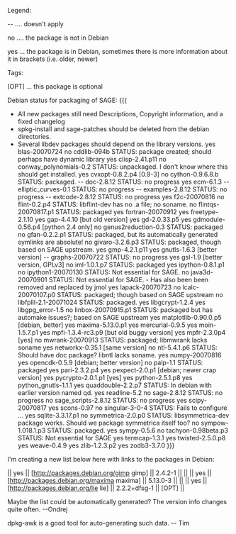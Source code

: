 Legend: 

-- .... doesn't apply

no .... the package is not in Debian

yes ... the package is in Debian, sometimes there is more information about it in brackets (i.e. older, newer)

Tags:

[OPT] ... this package is optional

Debian status for packaging of SAGE:
{{{
- All new packages still need Descriptions, Copyright information, and a fixed changelog
- spkg-install and sage-patches should be deleted from the debian directories.
- Several libdev packages should depend on the library versions.
yes blas-20070724
no  cddlib-094b STATUS: package created; should perhaps have dynamic library
yes clisp-2.41.p11
no  conway_polynomials-0.2 STATUS: unpackaged.  I don't know where this should get installed.
yes cvxopt-0.8.2.p4  [0.9-3]
no  cython-0.9.6.8.b STATUS: packaged.
--  doc-2.8.12 STATUS: no progress
yes ecm-6.1.3
--  elliptic_curves-0.1 STATUS: no progress
--  examples-2.8.12 STATUS: no progress
--  extcode-2.8.12 STATUS: no progress
yes f2c-20070816
no  flint-0.2.p4 STATUS: libflint-dev has no .a file; no soname.
no  flintqs-20070817.p1 STATUS: packaged
yes fortran-20070912
yes freetype-2.1.10
yes gap-4.4.10 [but old version]
yes gd-2.0.33.p5
yes gdmodule-0.56.p4  [python 2.4 only]
no  genus2reduction-0.3 STATUS: packaged
no  gfan-0.2.2.p1 STATUS: packaged, but its automatically generated symlinks are absolute!
no  givaro-3.2.6.p3 STATUS: packaged, though based on SAGE upstream.
yes gmp-4.2.1.p11
yes gnutls-1.6.3 [better version]
--  graphs-20070722 STATUS: no progress
yes gsl-1.9 [better version, GPLv3]
no  iml-1.0.1.p7 STATUS: packaged
yes ipython-0.8.1.p1
no  ipython1-20070130 STATUS: Not essential for SAGE.
no  java3d-20070901 STATUS: Not essential for SAGE. - Has also been been removed and replaced by jmol
yes lapack-20070723
no  lcalc-20070107.p0 STATUS: packaged; though based on SAGE upstream
no  libfplll-2.1-20071024 STATUS: packaged.
yes libgcrypt-1.2.4
yes libgpg_error-1.5
no  linbox-20070915.p1 STATUS: packaged but has automake issues?; based on SAGE upstream
yes matplotlib-0.90.0.p5 [debian, better]
yes maxima-5.13.0.p1
yes mercurial-0.9.5
yes moin-1.5.7.p1
yes mpfi-1.3.4-rc3.p9 [but old buggy version]
yes mpfr-2.3.0p4 [yes]
no  mwrank-20070913 STATUS: packaged; libmwrank lacks soname
yes networkx-0.35.1  [same version]
no  ntl-5.4.1.p6 STATUS: Should have doc package?  libntl lacks soname.
yes numpy-20070816
yes opencdk-0.5.9  [debian; better version]
no  palp-1.1 STATUS: packaged
yes pari-2.3.2.p4
yes pexpect-2.0.p1 [debian; newer crap version]
yes pycrypto-2.0.1.p1 [yes]
yes python-2.5.1.p8
yes python_gnutls-1.1.1
yes quaddouble-2.2.p7 STATUS: In debian with earlier version named qd.
yes readline-5.2
no  sage-2.8.12 STATUS: no progress
no  sage_scripts-2.8.12 STATUS: no progress
yes scipy-20070817
yes scons-0.97
no  singular-3-0-4 STATUS: Fails to configure ...
yes sqlite-3.3.17.p1
no  symmetrica-2.0.p0 STATUS: libsymmetrica-dev package works.  Should we package symmetrica itself too?
no  sympow-1.018.1.p3 STATUS: packaged.
yes sympy-0.5.6
no  tachyon-0.98beta.p3 STATUS: Not essential for SAGE
yes termcap-1.3.1
yes twisted-2.5.0.p8
yes weave-0.4.9
yes zlib-1.2.3.p2
yes zodb3-3.7.0
}}}

I'm creating a new list below here with links to the packages in Debian:

|| yes || [http://packages.debian.org/gimp gimp] || 2.4.2-1 || ||
|| yes || [http://packages.debian.org/maxima maxima] || 5.13.0-3 || ||
|| yes || [http://packages.debian.org/lie lie] || 2.2.2+dfsg-1 || [OPT] ||


Maybe the list could be automatically generated? The version info changes quite often. --Ondrej

dpkg-awk is a good tool for auto-generating such data. -- Tim
